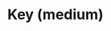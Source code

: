 ---
layout: item
title: Key (medium)
item-id: 2832
datatable: true
id: 2832
name: "Key (medium)"
members: true
lowalch: 8
highalch: 12
examine: "A key to unlock a treasure chest."
monsters:
  - id: 299
    name: "Gunthor the brave"
    members: false
    combat_level: 29
    wiki_url: "https://oldschool.runescape.wiki/w/Gunthor_the_brave"
    drops:
      - quantity: "1"
        rarity: 1
    image: "https://oldschool.runescape.wiki/images/2/22/Gunthor_the_brave.png?5837c"
  - id: 521
    name: "Pirate"
    members: true
    combat_level: 23
    wiki_url: "https://oldschool.runescape.wiki/w/Pirate#Pirate's_Cove"
    drops:
      - quantity: "1"
        rarity: 1
    image: "https://oldschool.runescape.wiki/images/3/30/Pirate_%28Brimhaven%29.png?bd685"
  - id: 523
    name: "Pirate"
    members: false
    combat_level: 26
    wiki_url: "https://oldschool.runescape.wiki/w/Pirate#Asgarnian_Ice_Dungeon"
    drops:
      - quantity: "1"
        rarity: 1
    image: "https://oldschool.runescape.wiki/images/3/30/Pirate_%28Brimhaven%29.png?bd685"
  - id: 995
    name: "Guard"
    members: false
    combat_level: 22
    wiki_url: "https://oldschool.runescape.wiki/w/Guard#Falador_(sword)"
    drops:
      - quantity: "1"
        rarity: 1
    image: "https://oldschool.runescape.wiki/images/0/05/Guard_%28Edgeville%29.png?f2953"
  - id: 1173
    name: "Chicken"
    members: false
    combat_level: 1
    wiki_url: "https://oldschool.runescape.wiki/w/Chicken"
    drops:
      - quantity: "1"
        rarity: 1
    image: "https://oldschool.runescape.wiki/images/7/72/Chicken_%281%29.png?a7258"
  - id: 1546
    name: "Guard"
    members: false
    combat_level: 21
    wiki_url: "https://oldschool.runescape.wiki/w/Guard#Port_Sarim"
    drops:
      - quantity: "1"
        rarity: 1
    image: "https://oldschool.runescape.wiki/images/0/05/Guard_%28Edgeville%29.png?f2953"
  - id: 2579
    name: "Monk"
    members: false
    combat_level: 5
    wiki_url: "https://oldschool.runescape.wiki/w/Monk#Level_5"
    drops:
      - quantity: "1"
        rarity: 1
    image: "https://oldschool.runescape.wiki/images/d/d4/Monk_%28Ardougne%29.png?2727e"
  - id: 3014
    name: "Man"
    members: false
    combat_level: 2
    wiki_url: "https://oldschool.runescape.wiki/w/Man#Blue_Moon_Inn"
    drops:
      - quantity: "1"
        rarity: 1
    image: "https://oldschool.runescape.wiki/images/9/99/Man_%28red%29.png?91a46"
  - id: 3055
    name: "Barbarian"
    members: false
    combat_level: 17
    wiki_url: "https://oldschool.runescape.wiki/w/Barbarian#Level_17_(Alberich)"
    drops:
      - quantity: "1"
        rarity: 1
    image: "https://oldschool.runescape.wiki/images/6/66/Barbarian_%28Fafner%29_chathead.png?3c6d0"
  - id: 3056
    name: "Barbarian"
    members: false
    combat_level: 10
    wiki_url: "https://oldschool.runescape.wiki/w/Barbarian#Level_10_(Fafner)"
    drops:
      - quantity: "1"
        rarity: 1
    image: "https://oldschool.runescape.wiki/images/6/66/Barbarian_%28Fafner%29_chathead.png?3c6d0"
  - id: 3068
    name: "Barbarian"
    members: false
    combat_level: 15
    wiki_url: "https://oldschool.runescape.wiki/w/Barbarian#Level_15_(Aitan)"
    drops:
      - quantity: "1"
        rarity: 1
    image: "https://oldschool.runescape.wiki/images/6/66/Barbarian_%28Fafner%29_chathead.png?3c6d0"
  - id: 3072
    name: "Barbarian"
    members: false
    combat_level: 9
    wiki_url: "https://oldschool.runescape.wiki/w/Barbarian#Level_9_(Sieglinde)"
    drops:
      - quantity: "1"
        rarity: 1
    image: "https://oldschool.runescape.wiki/images/6/66/Barbarian_%28Fafner%29_chathead.png?3c6d0"
  - id: 3257
    name: "Wizard"
    members: false
    combat_level: 9
    wiki_url: "https://oldschool.runescape.wiki/w/Wizard"
    drops:
      - quantity: "1"
        rarity: 1
    image: ""
  - id: 3262
    name: "Barbarian"
    members: false
    combat_level: 8
    wiki_url: "https://oldschool.runescape.wiki/w/Barbarian#Level_8"
    drops:
      - quantity: "1"
        rarity: 1
    image: "https://oldschool.runescape.wiki/images/6/66/Barbarian_%28Fafner%29_chathead.png?3c6d0"
  - id: 3263
    name: "Drunken man"
    members: false
    combat_level: 3
    wiki_url: "https://oldschool.runescape.wiki/w/Drunken_man"
    drops:
      - quantity: "1"
        rarity: 1
    image: "https://oldschool.runescape.wiki/images/4/4f/Drunken_man.png?44992"
  - id: 3271
    name: "Guard"
    members: false
    combat_level: 19
    wiki_url: "https://oldschool.runescape.wiki/w/Guard#Falador_(battleaxe)"
    drops:
      - quantity: "1"
        rarity: 1
    image: "https://oldschool.runescape.wiki/images/0/05/Guard_%28Edgeville%29.png?f2953"
  - id: 4043
    name: "Pirate"
    members: true
    combat_level: 57
    wiki_url: "https://oldschool.runescape.wiki/w/Pirate#Cabin_Fever"
    drops:
      - quantity: "1"
        rarity: 1
    image: "https://oldschool.runescape.wiki/images/3/30/Pirate_%28Brimhaven%29.png?bd685"
  - id: 4109
    name: "Penda"
    members: true
    combat_level: 5
    wiki_url: "https://oldschool.runescape.wiki/w/Penda"
    drops:
      - quantity: "1"
        rarity: 1
    image: ""
  - id: 4246
    name: "Monk"
    members: true
    combat_level: 3
    wiki_url: "https://oldschool.runescape.wiki/w/Monk#Level_3"
    drops:
      - quantity: "1"
        rarity: 1
    image: "https://oldschool.runescape.wiki/images/d/d4/Monk_%28Ardougne%29.png?2727e"
  - id: 5418
    name: "Guard"
    members: false
    combat_level: 20
    wiki_url: "https://oldschool.runescape.wiki/w/Guard#East_Ardougne"
    drops:
      - quantity: "1"
        rarity: 1
    image: "https://oldschool.runescape.wiki/images/0/05/Guard_%28Edgeville%29.png?f2953"
---